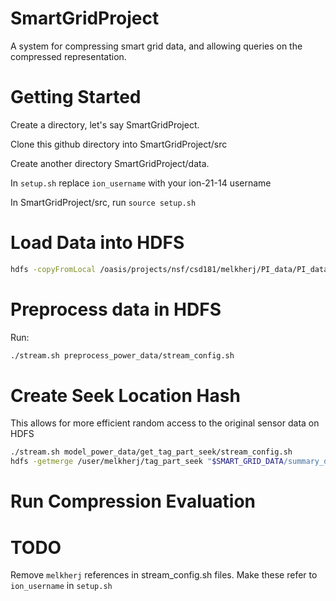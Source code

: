 SmartGridProject
================

A system for compressing smart grid data, and allowing queries on the compressed representation.  

# Getting Started #
Create a directory, let's say SmartGridProject.  

Clone this github directory into SmartGridProject/src

Create another directory SmartGridProject/data.  

In `setup.sh` replace `ion_username` with your ion-21-14 username

In SmartGridProject/src, run `source setup.sh`

# Load Data into HDFS #
```bash
hdfs -copyFromLocal /oasis/projects/nsf/csd181/melkherj/PI_data/PI_datasets/oledb_phase1 /user/melkherj/unprocessed_power_csvs
```
# Preprocess data in HDFS #
Run: 
```bash
./stream.sh preprocess_power_data/stream_config.sh
```

# Create Seek Location Hash #
This allows for more efficient random access to the original sensor data on HDFS
    
```bash
./stream.sh model_power_data/get_tag_part_seek/stream_config.sh
hdfs -getmerge /user/melkherj/tag_part_seek "$SMART_GRID_DATA/summary_data/tag_part_seek"
````

# Run Compression Evaluation


# TODO #
Remove `melkherj` references in stream_config.sh files.  Make these refer to `ion_username` in `setup.sh`
